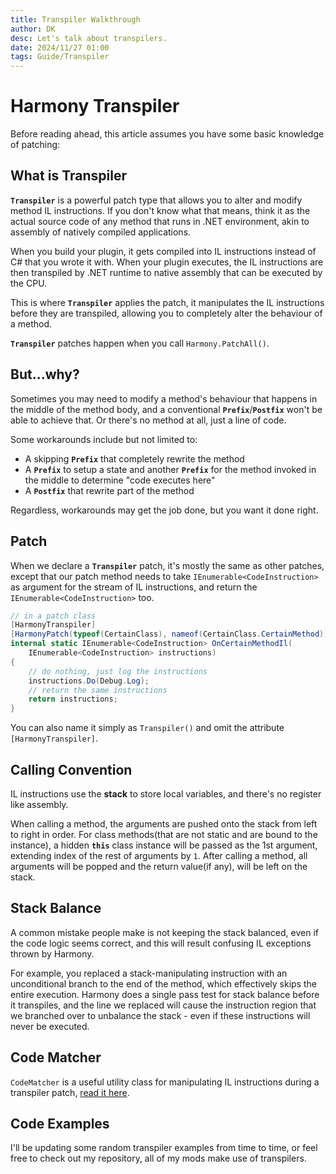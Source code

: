 ```yaml
---
title: Transpiler Walkthrough
author: DK
desc: Let's talk about transpilers.
date: 2024/11/27 01:00
tags: Guide/Transpiler
---
```


# Harmony Transpiler

Before reading ahead, this article assumes you have some basic knowledge of patching:

<LinkCard t="Harmony Patching" u="https://harmony.pardeike.net/articles/patching.html"/>

## What is Transpiler

**`Transpiler`** is a powerful patch type that allows you to alter and modify method IL instructions. If you don't know what that means, think it as the actual source code of any method that runs in .NET environment, akin to assembly of natively compiled applications.

When you build your plugin, it gets compiled into IL instructions instead of C# that you wrote it with. When your plugin executes, the IL instructions are then transpiled by .NET runtime to native assembly that can be executed by the CPU.

This is where **`Transpiler`** applies the patch, it manipulates the IL instructions before they are transpiled, allowing you to completely alter the behaviour of a method.

**`Transpiler`** patches happen when you call `Harmony.PatchAll()`. 

## But...why?

Sometimes you may need to modify a method's behaviour that happens in the middle of the method body, and a conventional **`Prefix`**/**`Postfix`** won't be able to achieve that. Or there's no method at all, just a line of code.

Some workarounds include but not limited to:
+ A skipping **`Prefix`** that completely rewrite the method
+ A **`Prefix`** to setup a state and another **`Prefix`** for the method invoked in the middle to determine "code executes here"
+ A **`Postfix`** that rewrite part of the method

Regardless, workarounds may get the job done, but you want it done right.

## Patch

When we declare a **`Transpiler`** patch, it's mostly the same as other patches, except that our patch method needs to take `IEnumerable<CodeInstruction>` as argument for the stream of IL instructions, and return the `IEnumerable<CodeInstruction>` too.
```cs
// in a patch class
[HarmonyTranspiler]
[HarmonyPatch(typeof(CertainClass), nameof(CertainClass.CertainMethod))]
internal static IEnumerable<CodeInstruction> OnCertainMethodIl(
    IEnumerable<CodeInstruction> instructions)
{
    // do nothing, just log the instructions
    instructions.Do(Debug.Log);
    // return the same instructions
    return instructions;
}
```

You can also name it simply as `Transpiler()` and omit the attribute `[HarmonyTranspiler]`.

## Calling Convention

IL instructions use the **stack** to store local variables, and there's no register like assembly. 

When calling a method, the arguments are pushed onto the stack from left to right in order. For class methods(that are not static and are bound to the instance), a hidden **`this`** class instance will be passed as the 1st argument, extending index of the rest of arguments by `1`. After calling a method, all arguments will be popped and the return value(if any), will be left on the stack.

## Stack Balance

A common mistake people make is not keeping the stack balanced, even if the code logic seems correct, and this will result confusing IL exceptions thrown by Harmony.

For example, you replaced a stack-manipulating instruction with an unconditional branch to the end of the method, which effectively skips the entire execution. Harmony does a single pass test for stack balance before it transpiles, and the line we replaced will cause the instruction region that we branched over to unbalance the stack - even if these instructions will never be executed. 

## Code Matcher

`CodeMatcher` is a useful utility class for manipulating IL instructions during a transpiler patch, [read it here](./codematcher).

## Code Examples

I'll be updating some random transpiler examples from time to time, or feel free to check out my repository, all of my mods make use of transpilers.

<LinkCard t="gottyduke/Elin.Plugins" u="https://github.com/gottyduke/Elin.Plugins"/>
